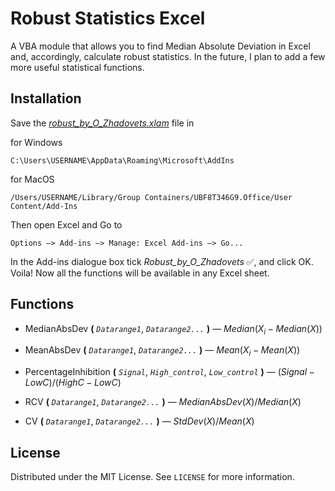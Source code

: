 <h1>Robust Statistics Excel</h1>

A VBA module that allows you to find Median Absolute Deviation in Excel and, accordingly, calculate robust statistics. In the future, I plan to add a few more useful statistical functions.

<h2>Installation</h2>

Save the <a href=https://github.com/Alexthundergod/Robust-Statistics-Excel/blob/main/robust_by_O_Zhadovets.xlam><i>robust_by_O_Zhadovets.xlam</i></a> file in

for Windows

```
C:\Users\USERNAME\AppData\Roaming\Microsoft\AddIns
```

for MacOS

```
/Users/USERNAME/Library/Group Containers/UBF8T346G9.Office/User Content/Add-Ins
```

Then open Excel and Go to

```
Options –> Add-ins –> Manage: Excel Add-ins –> Go...
```

In the Add-ins dialogue box tick <i>Robust_by_O_Zhadovets</i> :white_check_mark:, and click OK. Voila! Now all the functions will be available in any Excel sheet.

<h2>Functions</h2>

- MedianAbsDev **(** *`Datarange1`*, *`Datarange2...`* **)** — $Median(X_i - Median(X))$

- MeanAbsDev **(** *`Datarange1`*, *`Datarange2...`* **)** — $Mean(X_i - Mean(X))$

- PercentageInhibition **(** *`Signal`*, *`High_control`*, *`Low_control`* **)** — $(Signal - LowC)/(HighC - LowC)$

- RCV **(** *`Datarange1`*, *`Datarange2...`* **)** — $MedianAbsDev(X) / Median(X)$

- CV **(** *`Datarange1`*, *`Datarange2...`* **)** — $StdDev(X) / Mean(X)$
  
<h2>License</h2>

Distributed under the MIT License. See `LICENSE` for more information.
